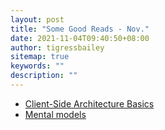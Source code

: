 ```yaml
---
layout: post
title: "Some Good Reads - Nov."
date: 2021-11-04T09:40:50+08:00
author: tigressbailey
sitemap: true
keywords: ""
description: ""
---
```


- [Client-Side Architecture Basics](https://khalilstemmler.com/articles/client-side-architecture/introduction/)
- [Mental models](https://www.julian.com/blog/mental-model-examples)


<!--more-->
